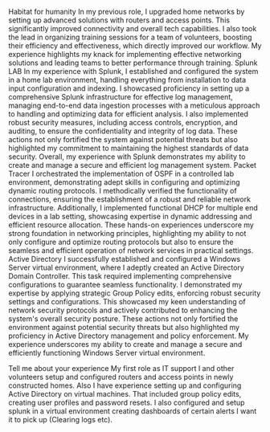 Habitat for humanity
	In my previous role, I upgraded home networks by setting up advanced solutions with routers and access points. This significantly improved connectivity and overall tech capabilities. I also took the lead in organizing training sessions for a team of volunteers, boosting their efficiency and effectiveness, which directly improved our workflow. My experience highlights my knack for implementing effective networking solutions and leading teams to better performance through training.
Splunk LAB
	In my experience with Splunk, I established and configured the system in a home lab environment, handling everything from installation to data input configuration and indexing. I showcased proficiency in setting up a comprehensive Splunk infrastructure for effective log management, managing end-to-end data ingestion processes with a meticulous approach to handling and optimizing data for efficient analysis. I also implemented robust security measures, including access controls, encryption, and auditing, to ensure the confidentiality and integrity of log data. These actions not only fortified the system against potential threats but also highlighted my commitment to maintaining the highest standards of data security. Overall, my experience with Splunk demonstrates my ability to create and manage a secure and efficient log management system.
Packet Tracer
	I orchestrated the implementation of OSPF in a controlled lab environment, demonstrating adept skills in configuring and optimizing dynamic routing protocols. I methodically verified the functionality of connections, ensuring the establishment of a robust and reliable network infrastructure. Additionally, I implemented functional DHCP for multiple end devices in a lab setting, showcasing expertise in dynamic addressing and efficient resource allocation. These hands-on experiences underscore my strong foundation in networking principles, highlighting my ability to not only configure and optimize routing protocols but also to ensure the seamless and efficient operation of network services in practical settings.
Active Directory
	I successfully established and configured a Windows Server virtual environment, where I adeptly created an Active Directory Domain Controller. This task required implementing comprehensive configurations to guarantee seamless functionality. I demonstrated my expertise by applying strategic Group Policy edits, enforcing robust security settings and configurations. This showcased my keen understanding of network security protocols and actively contributed to enhancing the system's overall security posture. These actions not only fortified the environment against potential security threats but also highlighted my proficiency in Active Directory management and policy enforcement. My experience underscores my ability to create and manage a secure and efficiently functioning Windows Server virtual environment.


Tell me about your experience
	My first role as IT support I and other volunteers setup and configured routers and access points in newly constructed homes. Also I have experience setting up and configuring Active Directory on virtual machines. That included group policy edits, creating user profiles and password resets.  I also configured and setup splunk in a virtual environment creating dashboards of certain alerts I want it to pick up (Clearing logs etc).